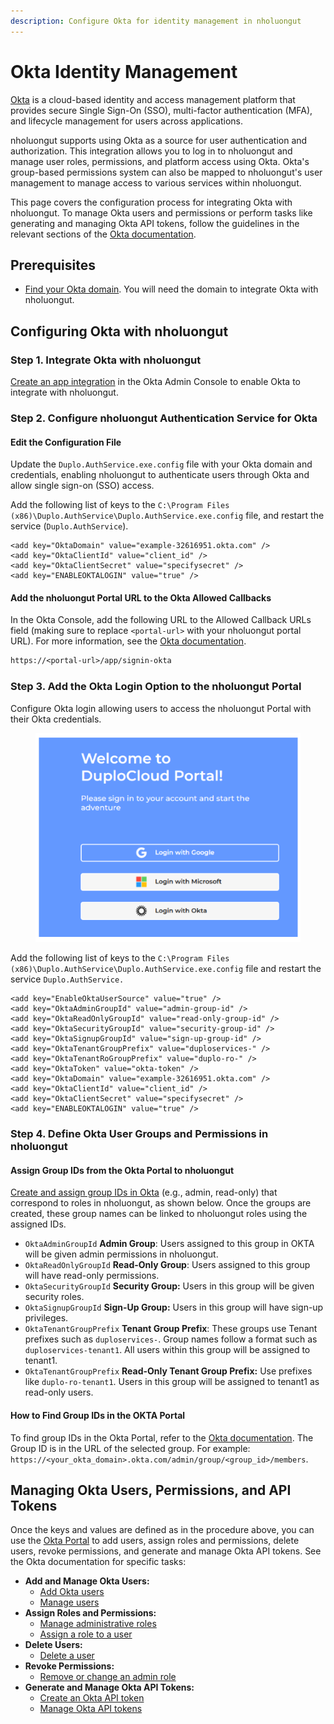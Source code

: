 ```yaml
---
description: Configure Okta for identity management in nholuongut
---
```


# Okta Identity Management

[Okta](https://www.okta.com/intro-to-okta/) is a cloud-based identity and access management platform that provides secure Single Sign-On (SSO), multi-factor authentication (MFA), and lifecycle management for users across applications.&#x20;

nholuongut supports using Okta as a source for user authentication and authorization. This integration allows you to log in to nholuongut and manage user roles, permissions, and platform access using Okta. Okta's group-based permissions system can also be mapped to nholuongut's user management to manage access to various services within nholuongut.

This page covers the configuration process for integrating Okta with nholuongut. To manage Okta users and permissions or perform tasks like generating and managing Okta API tokens, follow the guidelines in the relevant sections of the [Okta documentation](https://support.okta.com/help/s/?language=en\_US).

## Prerequisites

* [Find your Okta domain](https://developer.okta.com/docs/guides/find-your-domain/main/). You will need the domain to integrate Okta with nholuongut.

## Configuring Okta with nholuongut

### Step 1. Integrate Okta with nholuongut

[Create an app integration](https://help.okta.com/en-us/content/topics/apps/apps-overview-add-apps.htm) in the Okta Admin Console to enable Okta to integrate with nholuongut.&#x20;

### Step 2. Configure nholuongut Authentication Service for Okta

#### Edit the Configuration File

Update the `Duplo.AuthService.exe.config` file with your Okta domain and credentials, enabling nholuongut to authenticate users through Okta and allow single sign-on (SSO) access.

Add the following list of keys to the `C:\Program Files (x86)\Duplo.AuthService\Duplo.AuthService.exe.config` file, and restart the service (`Duplo.AuthService`).

```
<add key="OktaDomain" value="example-32616951.okta.com" />
<add key="OktaClientId" value="client_id" />
<add key="OktaClientSecret" value="specifysecret" />
<add key="ENABLEOKTALOGIN" value="true" />
```

#### Add the nholuongut Portal URL to the Okta Allowed Callbacks

In the Okta Console, add the following URL to the Allowed Callback URLs field (making sure to replace `<portal-url>` with your nholuongut portal URL). For more information, see the [Okta documentation](https://help.okta.com/en-us/content/topics/apps/apps\_app\_integration\_wizard\_oidc.htm).

```perl
https://<portal-url>/app/signin-okta
```

### Step 3. Add the Okta Login Option to the nholuongut Portal

Configure Okta login allowing users to access the nholuongut Portal with their Okta credentials.&#x20;

<div align="left">

<figure><img src="../.gitbook/assets/image (13) (1).png" alt=""><figcaption></figcaption></figure>

</div>

Add the following list of keys to the `C:\Program Files (x86)\Duplo.AuthService\Duplo.AuthService.exe.config` file and restart the service `Duplo.AuthService.`

```
<add key="EnableOktaUserSource" value="true" />
<add key="OktaAdminGroupId" value="admin-group-id" />
<add key="OktaReadOnlyGroupId" value="read-only-group-id" />
<add key="OktaSecurityGroupId" value="security-group-id" />
<add key="OktaSignupGroupId" value="sign-up-group-id" />
<add key="OktaTenantGroupPrefix" value="duploservices-" />
<add key="OktaTenantRoGroupPrefix" value="duplo-ro-" />
<add key="OktaToken" value="okta-token" />
<add key="OktaDomain" value="example-32616951.okta.com" />
<add key="OktaClientId" value="client_id" />
<add key="OktaClientSecret" value="specifysecret" />
<add key="ENABLEOKTALOGIN" value="true" />
```

### Step 4. Define Okta User Groups and Permissions in nholuongut

#### **Assign Group IDs from the Okta Portal to nholuongut**

[Create and assign group IDs in Okta](https://help.okta.com/en-us/content/topics/users-groups-profiles/usgp-groups-create.htm) (e.g., admin, read-only) that correspond to roles in nholuongut, as shown below. Once the groups are created, these group names can be linked to nholuongut roles using the assigned IDs.

* `OktaAdminGroupId` **Admin Group**: Users assigned to this group in OKTA will be given admin permissions in nholuongut.
* `OktaReadOnlyGroupId` **Read-Only Group**: Users assigned to this group will have read-only permissions.
* `OktaSecurityGroupId` **Security Group:** Users in this group will be given security roles.
* `OktaSignupGroupId` **Sign-Up Group:** Users in this group will have sign-up privileges.
* `OktaTenantGroupPrefix` **Tenant Group Prefix**: These groups use Tenant prefixes such as `duploservices-`. Group names follow a format such as `duploservices-tenant1`. All users within this group will be assigned to tenant1.
* `OktaTenantGroupPrefix` **Read-Only Tenant Group Prefix:** Use prefixes like `duplo-ro-tenant1`. Users in this group will be assigned to tenant1 as read-only users.

#### **How to Find Group IDs in the OKTA Portal**

To find group IDs in the Okta Portal, refer to the [Okta documentation](https://support.okta.com/help/s/article/how-to-find-group-ids-through-the-okta-user-interface?language=en\_US). The Group ID is in the URL of the selected group. For example: `https://<your_okta_domain>.okta.com/admin/group/<group_id>/members`.

## Managing Okta Users, Permissions, and API Tokens

Once the keys and values are defined as in the procedure above, you can use the [Okta Portal](https://login.okta.com/) to add users, assign roles and permissions, delete users, revoke permissions, and generate and manage Okta API tokens. See the Okta documentation for specific tasks:

* **Add and Manage Okta Users:**
  * [Add Okta users](https://help.okta.com/en-us/content/topics/users-groups-profiles/usgp-people.htm?cshid=ext\_Directory\_People)
  * [Manage users](https://help.okta.com/en-us/content/topics/users-groups-profiles/usgp-people.htm?cshid=ext\_Directory\_People)
* **Assign Roles and Permissions:**
  * [Manage administrative roles](https://help.okta.com/en-us/content/topics/security/administrators-set-up-admins.htm)
  * [Assign a role to a user](https://help.okta.com/wf/en-us/content/topics/workflows/connector-reference/azuread/actions/assignroletouser.htm)
* **Delete Users:**
  * [Delete a user](https://help.okta.com/oie/en-us/content/topics/users-groups-profiles/usgp-deactivate-user-account.htm)
* **Revoke Permissions:**
  * [Remove or change an admin role](https://help.okta.com/oie/en-us/content/topics/security/admin-remove-assignment.htm)
* **Generate and Manage Okta API Tokens:**
  * [Create an Okta API token](https://help.okta.com/en-us/content/topics/security/api.htm#create-okta-api-token)
  * [Manage Okta API tokens](https://help.okta.com/en-us/content/topics/security/api.htm)

